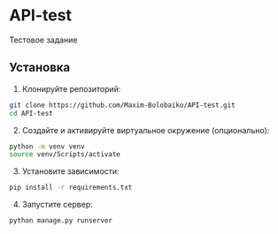 # API-test
Тестовое задание

## Установка

1. Клонируйте репозиторий:
```bash
git clone https://github.com/Maxim-Bolobaiko/API-test.git
cd API-test
```

2. Создайте и активируйте виртуальное окружение (опционально):
```bash
python -m venv venv
source venv/Scripts/activate
```

3. Установите зависимости:
```bash
pip install -r requirements.txt
```

4. Запустите сервер:
```bash
python manage.py runserver
```
